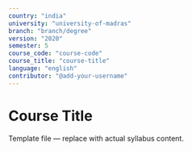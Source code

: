 ```yaml
---
country: "india"
university: "university-of-madras"
branch: "branch/degree"
version: "2020"
semester: 5
course_code: "course-code"
course_title: "course-title"
language: "english"
contributor: "@add-your-username"
---
```


# Course Title

Template file — replace with actual syllabus content.
